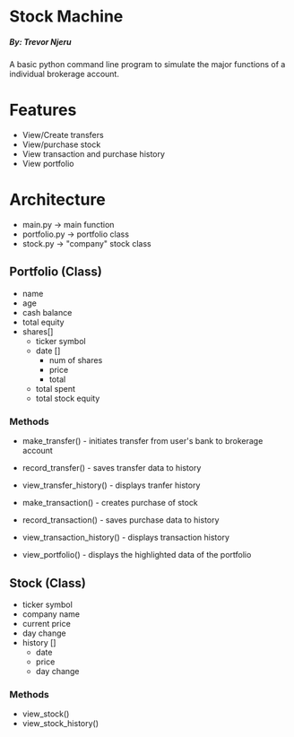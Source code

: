 # Stock Machine

##### By: Trevor Njeru


A basic python command line program to simulate the major functions of a individual brokerage account.


# Features
- View/Create transfers
- View/purchase stock
- View transaction and purchase history
- View portfolio


# Architecture

- main.py -> main function
- portfolio.py -> portfolio class
- stock.py -> "company" stock class

## Portfolio (Class)
 - name
 - age
 - cash balance
 - total equity
 - shares[]
    - ticker symbol
    - date []
        - num of shares
        - price
        - total
    - total spent
    - total stock equity

### Methods
 - make_transfer() - initiates transfer from user's bank to brokerage account
 - record_transfer() - saves transfer data to history
 - view_transfer_history() - displays tranfer history

 - make_transaction() - creates purchase of stock
 - record_transaction() - saves purchase data to history
 - view_transaction_history() - displays transaction history

 - view_portfolio() - displays the highlighted data of the portfolio

## Stock (Class)
 - ticker symbol
 - company name
 - current price
 - day change
 - history []
    - date
    - price
    - day change

### Methods
- view_stock()
- view_stock_history()

